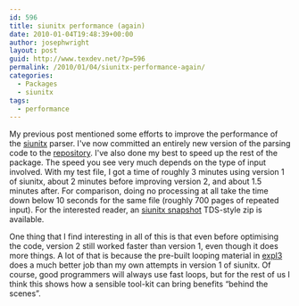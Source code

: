 ```yaml
---
id: 596
title: siunitx performance (again)
date: 2010-01-04T19:48:39+00:00
author: josephwright
layout: post
guid: http://www.texdev.net/?p=596
permalink: /2010/01/04/siunitx-performance-again/
categories:
  - Packages
  - siunitx
tags:
  - performance
---
```

My previous post mentioned some efforts to improve the performance of the [siunitx](http://tug.ctan.org/cgi-bin/ctanPackageInformation.py?id=siunitx) parser. I've now committed an entirely new version of the parsing code to the [repository](http://developer.berlios.de/projects/siunitx/). I've also done my best to speed up the rest of the package. The speed you see very much depends on the type of input involved. With my test file, I got a time of roughly 3 minutes using version 1 of siunitx, about 2 minutes before improving version 2, and about 1.5 minutes after. For comparison, doing no processing at all take the time down below 10 seconds for the same file (roughly 700 pages of repeated input). For the interested reader, an [siunitx snapshot](http://www.texdev.net/wp-content/uploads/2010/01/siunitx.tds_.zip) TDS-style zip is available.

One thing that I find interesting in all of this is that even before optimising the code, version 2 still worked faster than version 1, even though it does more things. A lot of that is because the pre-built looping material in [expl3](http://tug.ctan.org/cgi-bin/ctanPackageInformation.py?id=expl3) does a much better job than my own attempts in version 1 of siunitx. Of course, good programmers will always use fast loops, but for the rest of us I think this shows how a sensible tool-kit can bring benefits “behind the scenes”.
